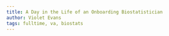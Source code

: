 ```yaml
---
title: A Day in the Life of an Onboarding Biostatistician
author: Violet Evans
tags: fulltime, va, biostats
---
```

